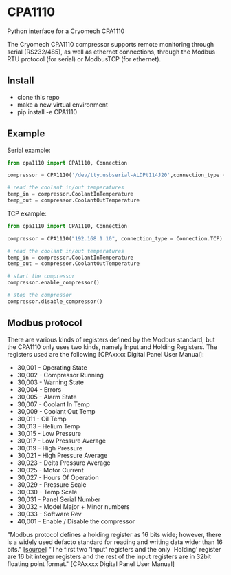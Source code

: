 # CPA1110
 Python interface for a Cryomech CPA1110

The Cryomech CPA1110 compressor supports remote monitoring through serial
(RS232/485), as well as ethernet connections, through the Modbus RTU protocol
(for serial) or ModbusTCP (for ethernet).

## Install
- clone this repo
- make a new virtual environment
- pip install -e CPA1110

## Example
Serial example:
```Python
from cpa1110 import CPA1110, Connection

compressor = CPA1110('/dev/tty.usbserial-ALDPt114J20',connection_type = Connection.SERIAL)

# read the coolant in/out temperatures
temp_in = compressor.CoolantInTemperature
temp_out = compressor.CoolantOutTemperature
```

TCP example:
```Python
from cpa1110 import CPA1110, Connection

compressor = CPA1110("192.168.1.10", connection_type = Connection.TCP)

# read the coolant in/out temperatures
temp_in = compressor.CoolantInTemperature
temp_out = compressor.CoolantOutTemperature

# start the compressor
compressor.enable_compressor()

# stop the compressor
compressor.disable_compressor()
```


## Modbus protocol
There are various kinds of registers defined by the Modbus standard, but the
CPA1110 only uses two kinds, namely Input and Holding Registers. The registers
used are the following [CPAxxxx Digital Panel User Manual]:
* 30,001 - Operating State	
* 30,002 - Compressor Running  
* 30,003 - Warning State  
* 30,004 - Errors  
* 30,005 - Alarm State  
* 30,007 - Coolant In Temp  
* 30,009 - Coolant Out Temp  
* 30,011 - Oil Temp  
* 30,013 - Helium Temp  
* 30,015 - Low Pressure  
* 30,017 - Low Pressure Average   
* 30,019 - High Pressure  
* 30,021 - High Pressure Average  
* 30,023 - Delta Pressure Average  
* 30,025 - Motor Current  
* 30,027 - Hours Of Operation  
* 30,029 - Pressure Scale  
* 30,030 - Temp Scale  
* 30,031 - Panel Serial Number  
* 30,032 - Model Major + Minor numbers    
* 30,033 - Software Rev   
* 40,001 - Enable / Disable the compressor  


"Modbus protocol defines a holding register as 16 bits wide; however, there is a
widely used defacto standard for reading and writing data wider than 16 bits."
[[source]](https://www.csimn.com/CSI_pages/Modbus101.html) "The first two
'Input' registers and the only 'Holding' register are 16 bit integer registers
and the rest of the input registers are in 32bit floating point format."
[CPAxxxx Digital Panel User Manual]
